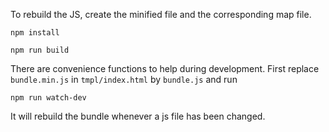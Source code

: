 To rebuild the JS, create the minified file and the corresponding map file.

```
npm install

npm run build
```

There are convenience functions to help during development. First replace `bundle.min.js` in `tmpl/index.html` by `bundle.js` and run 

```
npm run watch-dev
```
 
It will rebuild the bundle whenever a js file has been changed.
